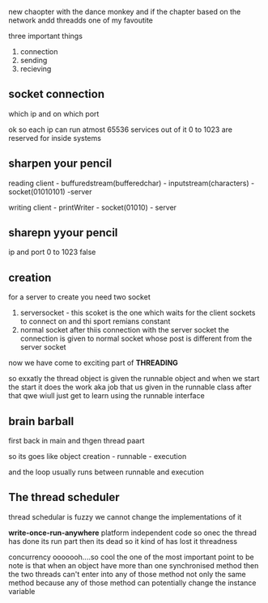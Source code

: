 new chaopter with the dance monkey
and if the chapter based on the network andd threadds one of my favoutite

three important things
1. connection
2. sending
3. recieving

## socket connection
which ip and on which port

ok so each ip can run atmost 65536 services out of it 0 to 1023 are reserved for inside systems
## sharpen your pencil

reading
client - buffuredstream(bufferedchar) - inputstream(characters) - socket(01010101) -server

writing
client - printWriter - socket(01010) - server

## sharepn yyour pencil
ip and port
0 to 1023
false

## creation 
for a server to create you need two socket 
1. serversocket - this scoket is the one which waits for the client sockets to connect on and thi sport remians constant
2. normal socket after thiis connection with the server socket the connection is given to normal socket whose post is different from the server socket

now we have come to exciting part of **THREADING**

so exxatly
the thread object is given the runnable object and when we start the start it does the work aka job that us given in the runnable class
after that qwe wiull just get to learn using the runnable interface

## brain barball
first back in main
and thgen thread paart

so its goes like 
object creation - runnable - execution

and the loop usually runs between runnable and execution

## The thread scheduler
thread schedular is fuzzy we cannot change the implementations of it

**write-once-run-anywhere** platform independent code
so onec the thread has done its run part then its dead so it kind of has lost it threadness

concurrency ooooooh....so cool
the one of the most important point to be note is that when an object have more than one synchronised method then the two threads can't enter into any of those method not only the same method
because any of those method can potentially change the instance variable